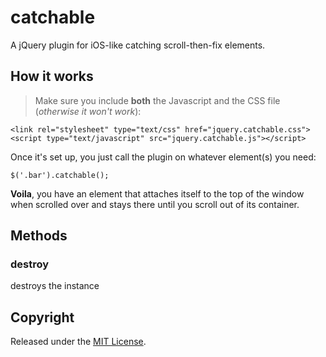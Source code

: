 # catchable
A jQuery plugin for iOS-like catching scroll-then-fix elements.

## How it works

> Make sure you include **both** the Javascript and the CSS file (*otherwise it won't work*):

    <link rel="stylesheet" type="text/css" href="jquery.catchable.css">
    <script type="text/javascript" src="jquery.catchable.js"></script>

Once it's set up, you just call the plugin on whatever element(s) you need:

`$('.bar').catchable();`

**Voila**, you have an element that attaches itself to the top of the window when scrolled over and stays there until you scroll out of its container.

## Methods

### destroy
destroys the instance

## Copyright

Released under the [MIT License](http://opensource.org/licenses/MIT).
